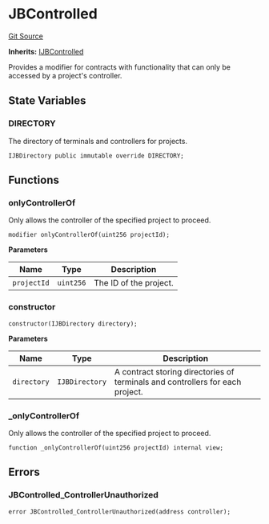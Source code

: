 # JBControlled
[Git Source](https://github.com/Bananapus/nana-core/blob/2998dca2fbd2658e2c8791d6dc8348147d69e28e/src/abstract/JBControlled.sol)

**Inherits:**
[IJBControlled](/docs/dev/v5/api/core/interfaces/IJBControlled.md)

Provides a modifier for contracts with functionality that can only be accessed by a project's controller.


## State Variables
### DIRECTORY
The directory of terminals and controllers for projects.


```solidity
IJBDirectory public immutable override DIRECTORY;
```


## Functions
### onlyControllerOf

Only allows the controller of the specified project to proceed.


```solidity
modifier onlyControllerOf(uint256 projectId);
```
**Parameters**

|Name|Type|Description|
|----|----|-----------|
|`projectId`|`uint256`|The ID of the project.|


### constructor


```solidity
constructor(IJBDirectory directory);
```
**Parameters**

|Name|Type|Description|
|----|----|-----------|
|`directory`|`IJBDirectory`|A contract storing directories of terminals and controllers for each project.|


### _onlyControllerOf

Only allows the controller of the specified project to proceed.


```solidity
function _onlyControllerOf(uint256 projectId) internal view;
```

## Errors
### JBControlled_ControllerUnauthorized

```solidity
error JBControlled_ControllerUnauthorized(address controller);
```

